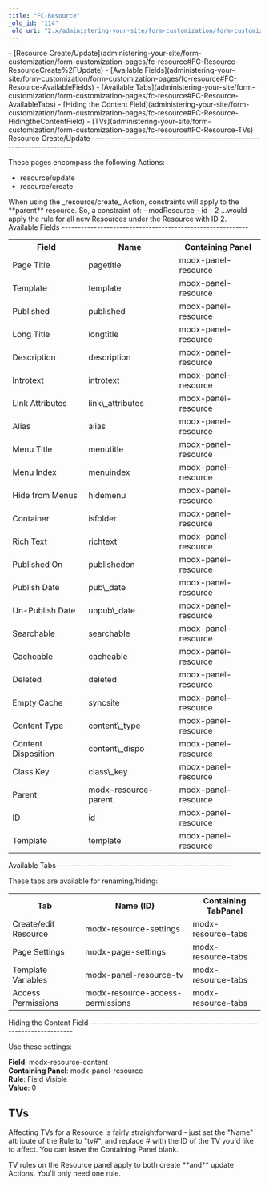 ```yaml
---
title: "FC-Resource"
_old_id: "114"
_old_uri: "2.x/administering-your-site/form-customization/form-customization-pages/fc-resource"
---
```


<div>- [Resource Create/Update](administering-your-site/form-customization/form-customization-pages/fc-resource#FC-Resource-ResourceCreate%2FUpdate)
- [Available Fields](administering-your-site/form-customization/form-customization-pages/fc-resource#FC-Resource-AvailableFields)
- [Available Tabs](administering-your-site/form-customization/form-customization-pages/fc-resource#FC-Resource-AvailableTabs)
- [Hiding the Content Field](administering-your-site/form-customization/form-customization-pages/fc-resource#FC-Resource-HidingtheContentField)
- [TVs](administering-your-site/form-customization/form-customization-pages/fc-resource#FC-Resource-TVs)

</div><a name="FC-Resource-ResourceCreate%2FUpdate"></a>Resource Create/Update
------------------------------------------------------------------------

These pages encompass the following Actions:

- resource/update
- resource/create

<div class="note">When using the _resource/create_ Action, constraints will apply to the **parent** resource. So, a constraint of: - modResource
- id
- 2  
  ...would apply the rule for all new Resources under the Resource with ID 2.

</div><a name="FC-Resource-AvailableFields"></a>Available Fields
----------------------------------------------------------

<div class="table-wrap"><table class="confluenceTable"><tbody><tr><th class="confluenceTh"> Field </th><th class="confluenceTh"> Name </th><th class="confluenceTh"> Containing Panel </th></tr><tr><td class="confluenceTd"> Page Title </td><td class="confluenceTd"> pagetitle </td><td class="confluenceTd"> modx-panel-resource </td></tr><tr><td class="confluenceTd"> Template </td><td class="confluenceTd"> template </td><td class="confluenceTd"> modx-panel-resource </td></tr><tr><td class="confluenceTd"> Published </td><td class="confluenceTd"> published </td><td class="confluenceTd"> modx-panel-resource </td></tr><tr><td class="confluenceTd"> Long Title </td><td class="confluenceTd"> longtitle </td><td class="confluenceTd"> modx-panel-resource </td></tr><tr><td class="confluenceTd"> Description </td><td class="confluenceTd"> description </td><td class="confluenceTd"> modx-panel-resource </td></tr><tr><td class="confluenceTd"> Introtext </td><td class="confluenceTd"> introtext </td><td class="confluenceTd"> modx-panel-resource </td></tr><tr><td class="confluenceTd"> Link Attributes </td><td class="confluenceTd"> link\_attributes </td><td class="confluenceTd"> modx-panel-resource </td></tr><tr><td class="confluenceTd"> Alias </td><td class="confluenceTd"> alias </td><td class="confluenceTd"> modx-panel-resource </td></tr><tr><td class="confluenceTd"> Menu Title </td><td class="confluenceTd"> menutitle </td><td class="confluenceTd"> modx-panel-resource </td></tr><tr><td class="confluenceTd"> Menu Index </td><td class="confluenceTd"> menuindex </td><td class="confluenceTd"> modx-panel-resource </td></tr><tr><td class="confluenceTd"> Hide from Menus </td><td class="confluenceTd"> hidemenu </td><td class="confluenceTd"> modx-panel-resource </td></tr><tr><td class="confluenceTd"> Container </td><td class="confluenceTd"> isfolder </td><td class="confluenceTd"> modx-panel-resource </td></tr><tr><td class="confluenceTd"> Rich Text </td><td class="confluenceTd"> richtext </td><td class="confluenceTd"> modx-panel-resource </td></tr><tr><td class="confluenceTd"> Published On </td><td class="confluenceTd"> publishedon </td><td class="confluenceTd"> modx-panel-resource </td></tr><tr><td class="confluenceTd"> Publish Date </td><td class="confluenceTd"> pub\_date </td><td class="confluenceTd"> modx-panel-resource </td></tr><tr><td class="confluenceTd"> Un-Publish Date </td><td class="confluenceTd"> unpub\_date </td><td class="confluenceTd"> modx-panel-resource </td></tr><tr><td class="confluenceTd"> Searchable </td><td class="confluenceTd"> searchable </td><td class="confluenceTd"> modx-panel-resource </td></tr><tr><td class="confluenceTd"> Cacheable </td><td class="confluenceTd"> cacheable </td><td class="confluenceTd"> modx-panel-resource </td></tr><tr><td class="confluenceTd"> Deleted </td><td class="confluenceTd"> deleted </td><td class="confluenceTd"> modx-panel-resource </td></tr><tr><td class="confluenceTd"> Empty Cache </td><td class="confluenceTd"> syncsite </td><td class="confluenceTd"> modx-panel-resource </td></tr><tr><td class="confluenceTd"> Content Type </td><td class="confluenceTd"> content\_type </td><td class="confluenceTd"> modx-panel-resource </td></tr><tr><td class="confluenceTd"> Content Disposition </td><td class="confluenceTd"> content\_dispo </td><td class="confluenceTd"> modx-panel-resource </td></tr><tr><td class="confluenceTd"> Class Key </td><td class="confluenceTd"> class\_key </td><td class="confluenceTd"> modx-panel-resource </td></tr><tr><td class="confluenceTd"> Parent </td><td class="confluenceTd"> modx-resource-parent </td><td class="confluenceTd"> modx-panel-resource </td></tr><tr><td class="confluenceTd"> ID </td><td class="confluenceTd"> id </td><td class="confluenceTd"> modx-panel-resource </td></tr><tr><td class="confluenceTd"> Template </td><td class="confluenceTd"> template </td><td class="confluenceTd"> modx-panel-resource </td></tr></tbody></table></div><a name="FC-Resource-AvailableTabs"></a>Available Tabs
------------------------------------------------------

These tabs are available for renaming/hiding:

<div class="table-wrap"><table class="confluenceTable"><tbody><tr><th class="confluenceTh"> Tab </th><th class="confluenceTh"> Name (ID) </th><th class="confluenceTh"> Containing TabPanel </th></tr><tr><td class="confluenceTd"> Create/edit Resource </td><td class="confluenceTd"> modx-resource-settings </td><td class="confluenceTd"> modx-resource-tabs </td></tr><tr><td class="confluenceTd"> Page Settings </td><td class="confluenceTd"> modx-page-settings </td><td class="confluenceTd"> modx-resource-tabs </td></tr><tr><td class="confluenceTd"> Template Variables </td><td class="confluenceTd"> modx-panel-resource-tv </td><td class="confluenceTd"> modx-resource-tabs </td></tr><tr><td class="confluenceTd"> Access Permissions </td><td class="confluenceTd"> modx-resource-access-permissions </td><td class="confluenceTd"> modx-resource-tabs </td></tr></tbody></table></div><a name="FC-Resource-HidingtheContentField"></a>Hiding the Content Field
------------------------------------------------------------------------

Use these settings:

**Field**: modx-resource-content  
**Containing Panel**: modx-panel-resource  
**Rule**: Field Visible  
**Value**: 0

<a name="FC-Resource-TVs"></a>TVs
---------------------------------

Affecting TVs for a Resource is fairly straightforward - just set the "Name" attribute of the Rule to "tv#", and replace # with the ID of the TV you'd like to affect. You can leave the Containing Panel blank.

<div class="note">TV rules on the Resource panel apply to both create **and** update Actions. You'll only need one rule.</div>